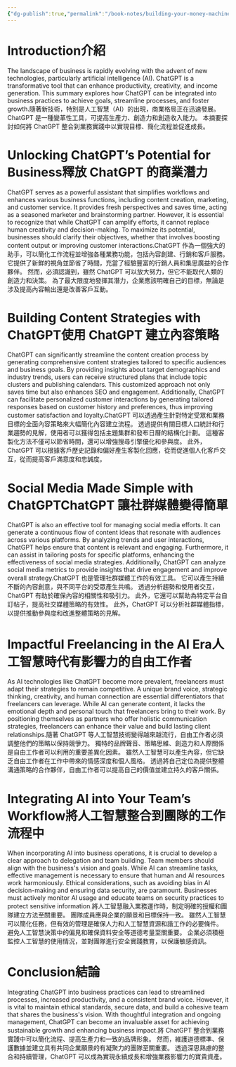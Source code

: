 ```yaml
---
{"dg-publish":true,"permalink":"/book-notes/building-your-money-machine-with-chat-gpt/","dgPassFrontmatter":true}
---
```


# Introduction介紹

The landscape of business is rapidly evolving with the advent of new technologies, particularly artificial intelligence (AI). ChatGPT is a transformative tool that can enhance productivity, creativity, and income generation. This summary explores how ChatGPT can be integrated into business practices to achieve goals, streamline processes, and foster growth.隨著新技術，特別是人工智慧（AI）的出現，商業格局正在迅速發展。 ChatGPT 是一種變革性工具，可提高生產力、創造力和創造收入能力。 本摘要探討如何將 ChatGPT 整合到業務實踐中以實現目標、簡化流程並促進成長。

# Unlocking ChatGPT’s Potential for Business釋放 ChatGPT 的商業潛力

ChatGPT serves as a powerful assistant that simplifies workflows and enhances various business functions, including content creation, marketing, and customer service. It provides fresh perspectives and saves time, acting as a seasoned marketer and brainstorming partner. However, it is essential to recognize that while ChatGPT can amplify efforts, it cannot replace human creativity and decision-making. To maximize its potential, businesses should clarify their objectives, whether that involves boosting content output or improving customer interactions.ChatGPT 作為一個強大的助手，可以簡化工作流程並增強各種業務功能，包括內容創建、行銷和客戶服務。 它提供了新鮮的視角並節省了時間，充當了經驗豐富的行銷人員和集思廣益的合作夥伴。 然而，必須認識到，雖然 ChatGPT 可以放大努力，但它不能取代人類的創造力和決策。 為了最大限度地發揮其潛力，企業應該明確自己的目標，無論是涉及提高內容輸出還是改善客戶互動。

# Building Content Strategies with ChatGPT使用 ChatGPT 建立內容策略

ChatGPT can significantly streamline the content creation process by generating comprehensive content strategies tailored to specific audiences and business goals. By providing insights about target demographics and industry trends, users can receive structured plans that include topic clusters and publishing calendars. This customized approach not only saves time but also enhances SEO and engagement. Additionally, ChatGPT can facilitate personalized customer interactions by generating tailored responses based on customer history and preferences, thus improving customer satisfaction and loyalty.ChatGPT 可以透過產生針對特定受眾和業務目標的全面內容策略來大幅簡化內容建立流程。 透過提供有關目標人口統計和行業趨勢的見解，使用者可以獲得包括主題集群和發布日曆的結構化計劃。 這種客製化方法不僅可以節省時間，還可以增強搜尋引擎優化和參與度。 此外，ChatGPT 可以根據客戶歷史記錄和偏好產生客製化回應，從而促進個人化客戶交互，從而提高客戶滿意度和忠誠度。

# Social Media Made Simple with ChatGPTChatGPT 讓社群媒體變得簡單

ChatGPT is also an effective tool for managing social media efforts. It can generate a continuous flow of content ideas that resonate with audiences across various platforms. By analyzing trends and user interactions, ChatGPT helps ensure that content is relevant and engaging. Furthermore, it can assist in tailoring posts for specific platforms, enhancing the effectiveness of social media strategies. Additionally, ChatGPT can analyze social media metrics to provide insights that drive engagement and improve overall strategy.ChatGPT 也是管理社群媒體工作的有效工具。 它可以產生持續不斷的內容創意，與不同平台的受眾產生共鳴。 透過分析趨勢和使用者交互，ChatGPT 有助於確保內容的相關性和吸引力。 此外，它還可以幫助為特定平台自訂帖子，提高社交媒體策略的有效性。 此外，ChatGPT 可以分析社群媒體指標，以提供推動參與度和改進整體策略的見解。

# Impactful Freelancing in the AI Era人工智慧時代有影響力的自由工作者

As AI technologies like ChatGPT become more prevalent, freelancers must adapt their strategies to remain competitive. A unique brand voice, strategic thinking, creativity, and human connection are essential differentiators that freelancers can leverage. While AI can generate content, it lacks the emotional depth and personal touch that freelancers bring to their work. By positioning themselves as partners who offer holistic communication strategies, freelancers can enhance their value and build lasting client relationships.隨著 ChatGPT 等人工智慧技術變得越來越流行，自由工作者必須調整他們的策略以保持競爭力。 獨特的品牌聲音、策略思維、創造力和人際關係是自由工作者可以利用的重要差異化因素。 雖然人工智慧可以產生內容，但它缺乏自由工作者在工作中帶來的情感深度和個人風格。 透過將自己定位為提供整體溝通策略的合作夥伴，自由工作者可以提高自己的價值並建立持久的客戶關係。

# Integrating AI into Your Team’s Workflow將人工智慧整合到團隊的工作流程中

When incorporating AI into business operations, it is crucial to develop a clear approach to delegation and team building. Team members should align with the business's vision and goals. While AI can streamline tasks, effective management is necessary to ensure that human and AI resources work harmoniously. Ethical considerations, such as avoiding bias in AI decision-making and ensuring data security, are paramount. Businesses must actively monitor AI usage and educate teams on security practices to protect sensitive information.將人工智慧融入業務運作時，制定明確的授權和團隊建立方法至關重要。 團隊成員應與企業的願景和目標保持一致。 雖然人工智慧可以簡化任務，但有效的管理是確保人力和人工智慧資源和諧工作的必要條件。 避免人工智慧決策中的偏見和確保資料安全等道德考量至關重要。 企業必須積極監控人工智慧的使用情況，並對團隊進行安全實踐教育，以保護敏感資訊。

# Conclusion結論

Integrating ChatGPT into business practices can lead to streamlined processes, increased productivity, and a consistent brand voice. However, it is vital to maintain ethical standards, secure data, and build a cohesive team that shares the business's vision. With thoughtful integration and ongoing management, ChatGPT can become an invaluable asset for achieving sustainable growth and enhancing business impact.將 ChatGPT 整合到業務實踐中可以簡化流程、提高生產力和一致的品牌形象。 然而，維護道德標準、保護數據並建立具有共同企業願景的有凝聚力的團隊至關重要。 透過深思熟慮的整合和持續管理，ChatGPT 可以成為實現永續成長和增強業務影響力的寶貴資產。
